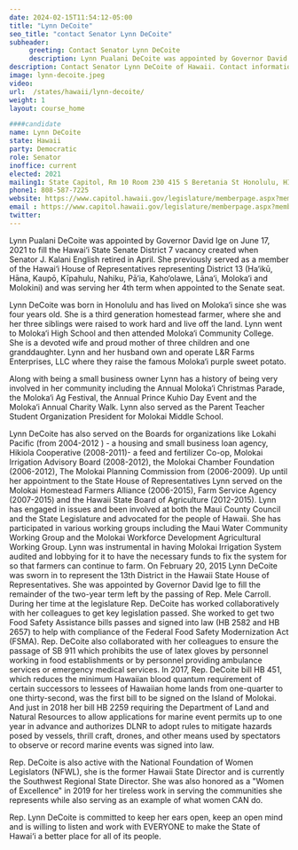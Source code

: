 ```yaml
---
date: 2024-02-15T11:54:12-05:00
title: "Lynn DeCoite"
seo_title: "contact Senator Lynn DeCoite"
subheader:
     greeting: Contact Senator Lynn DeCoite
     description: Lynn Pualani DeCoite was appointed by Governor David Ige on June 17, 2021 to fill the Hawai‘i State Senate District 7 vacancy created when Senator J. Kalani English retired in April.
description: Contact Senator Lynn DeCoite of Hawaii. Contact information for Lynn DeCoite includes email address, phone number, and mailing address.
image: lynn-decoite.jpeg
video:
url:  /states/hawaii/lynn-decoite/
weight: 1
layout: course_home

####candidate
name: Lynn DeCoite
state: Hawaii
party: Democratic
role: Senator
inoffice: current
elected: 2021
mailing1: State Capitol, Rm 10 Room 230 415 S Beretania St Honolulu, HI 96813
phone1: 808-587-7225
website: https://www.capitol.hawaii.gov/legislature/memberpage.aspx?member=161&year=2024/
email : https://www.capitol.hawaii.gov/legislature/memberpage.aspx?member=161&year=2024/
twitter:
---
```


Lynn Pualani DeCoite was appointed by Governor David Ige on June 17, 2021 to fill the Hawai‘i State Senate District 7 vacancy created when Senator J. Kalani English retired in April. She previously served as a member of the Hawai‘i House of Representatives representing District 13 (Ha‘ikū, Hāna, Kaupō, Kīpahulu, Nahiku, Pā‘ia, Kaho‘olawe, Lāna‘i, Moloka‘i and Molokini) and was serving her 4th term when appointed to the Senate seat.

Lynn DeCoite was born in Honolulu and has lived on Moloka‘i since she was four years old. She is a third generation homestead farmer, where she and her three siblings were raised to work hard and live off the land. Lynn went to Moloka‘i High School and then attended Moloka‘i Community College. She is a devoted wife and proud mother of three children and one granddaughter. Lynn and her husband own and operate L&R Farms Enterprises, LLC where they raise the famous Moloka‘i purple sweet potato.

Along with being a small business owner Lynn has a history of being very involved in her community including the Annual Moloka‘i Christmas Parade, the Moloka‘i Ag Festival, the Annual Prince Kuhio Day Event and the Moloka‘i Annual Charity Walk. Lynn also served as the Parent Teacher Student Organization President for Molokai Middle School.

Lynn DeCoite has also served on the Boards for organizations like Lokahi Pacific (from 2004-2012 ) - a housing and small business loan agency, Hikiola Cooperative (2008-2011)- a feed and fertilizer Co-op, Molokai Irrigation Advisory Board (2008-2012), the Molokai Chamber Foundation (2006-2012), The Molokai Planning Commission from (2006-2009). Up until her appointment to the State House of Representatives Lynn served on the Molokai Homestead Farmers Alliance (2006-2015), Farm Service Agency (2007-2015) and the Hawaii State Board of Agriculture (2012-2015). Lynn has engaged in issues and been involved at both the Maui County Council and the State Legislature and advocated for the people of Hawaii. She has participated in various working groups including the Maui Water Community Working Group and the Molokai Workforce Development Agricultural Working Group. Lynn was instrumental in having Molokai Irrigation System audited and lobbying for it to have the necessary funds to fix the system for so that farmers can continue to farm. On February 20, 2015 Lynn DeCoite was sworn in to represent the 13th District in the Hawaii State House of Representatives. She was appointed by Governor David Ige to fill the remainder of the two-year term left by the passing of Rep. Mele Carroll. During her time at the legislature Rep. DeCoite has worked collaboratively with her colleagues to get key legislation passed. She worked to get two Food Safety Assistance bills passes and signed into law (HB 2582 and HB 2657) to help with compliance of the Federal Food Safety Modernization Act (FSMA). Rep. DeCoite also collaborated with her colleagues to ensure the passage of SB 911 which prohibits the use of latex gloves by personnel working in food establishments or by personnel providing ambulance services or emergency medical services. In 2017, Rep. DeCoite bill HB 451, which reduces the minimum Hawaiian blood quantum requirement of certain successors to lessees of Hawaiian home lands from one-quarter to one thirty-second, was the first bill to be signed on the Island of Molokai. And just in 2018 her bill HB 2259 requiring the Department of Land and Natural Resources to allow applications for marine event permits up to one year in advance and authorizes DLNR to adopt rules to mitigate hazards posed by vessels, thrill craft, drones, and other means used by spectators to observe or record marine events was signed into law.

Rep. DeCoite is also active with the National Foundation of Women Legislators (NFWL), she is the former Hawaii State Director and is currently the Southwest Regional State Director. She was also honored as a "Women of Excellence" in 2019 for her tireless work in serving the communities she represents while also serving as an example of what women CAN do.

Rep. Lynn DeCoite is committed to keep her ears open, keep an open mind and is willing to listen and work with EVERYONE to make the State of Hawai‘i a better place for all of its people.
